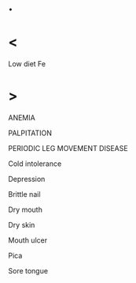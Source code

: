 # .

# <

Low diet Fe

# >

ANEMIA

PALPITATION

PERIODIC LEG MOVEMENT DISEASE

Cold intolerance

Depression

Brittle nail

Dry mouth

Dry skin

Mouth ulcer

Pica

Sore tongue
